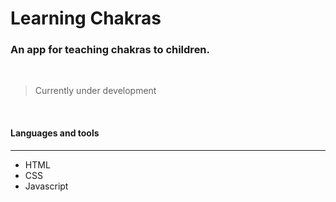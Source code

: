# Learning Chakras
### An app for teaching chakras to children.  
<br/>

<!-- ![Insert Image Link Here]() -->

> Currently under development 

<br/>

#### Languages and tools 
---

* HTML
* CSS
* Javascript